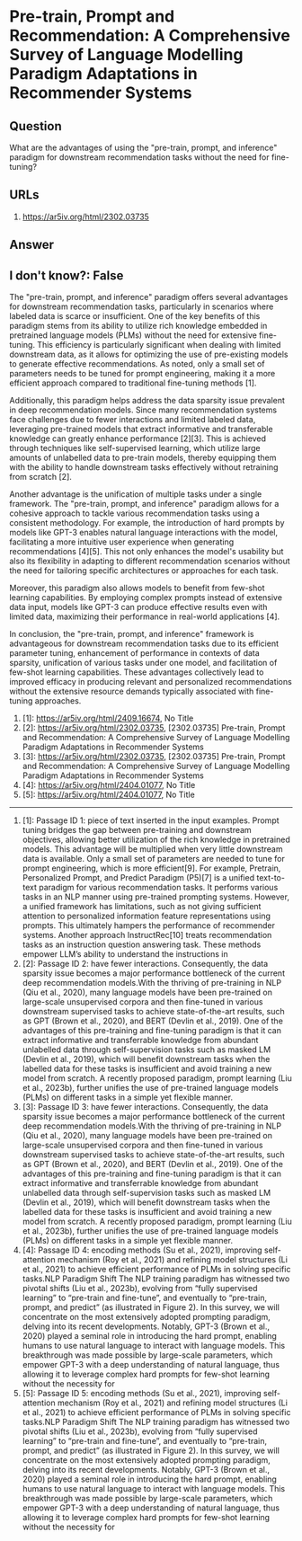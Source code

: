 # Pre-train, Prompt and Recommendation: A Comprehensive Survey of Language Modelling Paradigm Adaptations in Recommender Systems

## Question

What are the advantages of using the "pre-train, prompt, and inference" paradigm for downstream recommendation tasks without the need for fine-tuning?

## URLs

1. https://ar5iv.org/html/2302.03735

## Answer

## I don't know?: False

The "pre-train, prompt, and inference" paradigm offers several advantages for downstream recommendation tasks, particularly in scenarios where labeled data is scarce or insufficient. One of the key benefits of this paradigm stems from its ability to utilize rich knowledge embedded in pretrained language models (PLMs) without the need for extensive fine-tuning. This efficiency is particularly significant when dealing with limited downstream data, as it allows for optimizing the use of pre-existing models to generate effective recommendations. As noted, only a small set of parameters needs to be tuned for prompt engineering, making it a more efficient approach compared to traditional fine-tuning methods [1].

Additionally, this paradigm helps address the data sparsity issue prevalent in deep recommendation models. Since many recommendation systems face challenges due to fewer interactions and limited labeled data, leveraging pre-trained models that extract informative and transferable knowledge can greatly enhance performance [2][3]. This is achieved through techniques like self-supervised learning, which utilize large amounts of unlabelled data to pre-train models, thereby equipping them with the ability to handle downstream tasks effectively without retraining from scratch [2].

Another advantage is the unification of multiple tasks under a single framework. The "pre-train, prompt, and inference" paradigm allows for a cohesive approach to tackle various recommendation tasks using a consistent methodology. For example, the introduction of hard prompts by models like GPT-3 enables natural language interactions with the model, facilitating a more intuitive user experience when generating recommendations [4][5]. This not only enhances the model's usability but also its flexibility in adapting to different recommendation scenarios without the need for tailoring specific architectures or approaches for each task.

Moreover, this paradigm also allows models to benefit from few-shot learning capabilities. By employing complex prompts instead of extensive data input, models like GPT-3 can produce effective results even with limited data, maximizing their performance in real-world applications [4]. 

In conclusion, the "pre-train, prompt, and inference" framework is advantageous for downstream recommendation tasks due to its efficient parameter tuning, enhancement of performance in contexts of data sparsity, unification of various tasks under one model, and facilitation of few-shot learning capabilities. These advantages collectively lead to improved efficacy in producing relevant and personalized recommendations without the extensive resource demands typically associated with fine-tuning approaches.

1. [1]:  https://ar5iv.org/html/2409.16674, No Title
2. [2]:  https://ar5iv.org/html/2302.03735, [2302.03735] Pre-train, Prompt and Recommendation: A Comprehensive Survey of Language Modelling Paradigm Adaptations in Recommender Systems
3. [3]:  https://ar5iv.org/html/2302.03735, [2302.03735] Pre-train, Prompt and Recommendation: A Comprehensive Survey of Language Modelling Paradigm Adaptations in Recommender Systems
4. [4]:  https://ar5iv.org/html/2404.01077, No Title
5. [5]:  https://ar5iv.org/html/2404.01077, No Title
---
1. [1]:  Passage ID 1: piece of text inserted in the input examples. Prompt tuning bridges the gap between pre-training and downstream objectives, allowing better utilization of the rich knowledge in pretrained models. This advantage will be multiplied when very little downstream data is available. Only a small set of parameters are needed to tune for prompt engineering, which is more efficient[9]. For example, Pretrain, Personalized Prompt, and Predict Paradigm (P5)[7] is a unified text-to-text paradigm for various recommendation tasks. It performs various tasks in an NLP manner using pre-trained prompting systems. However, a unified framework has limitations, such as not giving sufficient attention to personalized information feature representations using prompts. This ultimately hampers the performance of recommender systems. Another approach InstructRec[10] treats recommendation tasks as an instruction question answering task. These methods empower LLM’s ability to understand the instructions in
2. [2]:  Passage ID 2: have fewer interactions. Consequently, the data sparsity issue becomes a major performance bottleneck of the current deep recommendation models.With the thriving of pre-training in NLP (Qiu et al., 2020), many language models have been pre-trained on large-scale unsupervised corpora and then fine-tuned in various downstream supervised tasks to achieve state-of-the-art results, such as GPT (Brown et al., 2020), and BERT (Devlin et al., 2019). One of the advantages of this pre-training and fine-tuning paradigm is that it can extract informative and transferrable knowledge from abundant unlabelled data through self-supervision tasks such as masked LM (Devlin et al., 2019), which will benefit downstream tasks when the labelled data for these tasks is insufficient and avoid training a new model from scratch. A recently proposed paradigm, prompt learning (Liu et al., 2023b), further unifies the use of pre-trained language models (PLMs) on different tasks in a simple yet flexible manner.
3. [3]:  Passage ID 3: have fewer interactions. Consequently, the data sparsity issue becomes a major performance bottleneck of the current deep recommendation models.With the thriving of pre-training in NLP (Qiu et al., 2020), many language models have been pre-trained on large-scale unsupervised corpora and then fine-tuned in various downstream supervised tasks to achieve state-of-the-art results, such as GPT (Brown et al., 2020), and BERT (Devlin et al., 2019). One of the advantages of this pre-training and fine-tuning paradigm is that it can extract informative and transferrable knowledge from abundant unlabelled data through self-supervision tasks such as masked LM (Devlin et al., 2019), which will benefit downstream tasks when the labelled data for these tasks is insufficient and avoid training a new model from scratch. A recently proposed paradigm, prompt learning (Liu et al., 2023b), further unifies the use of pre-trained language models (PLMs) on different tasks in a simple yet flexible manner.
4. [4]:  Passage ID 4: encoding methods (Su et al., 2021), improving self-attention mechanism (Roy et al., 2021) and refining model structures (Li et al., 2021) to achieve efficient performance of PLMs in solving specific tasks.NLP Paradigm Shift The NLP training paradigm has witnessed two pivotal shifts (Liu et al., 2023b), evolving from “fully supervised learning” to “pre-train and fine-tune”, and eventually to “pre-train, prompt, and predict” (as illustrated in Figure 2). In this survey, we will concentrate on the most extensively adopted prompting paradigm, delving into its recent developments. Notably, GPT-3 (Brown et al., 2020) played a seminal role in introducing the hard prompt, enabling humans to use natural language to interact with language models. This breakthrough was made possible by large-scale parameters, which empower GPT-3 with a deep understanding of natural language, thus allowing it to leverage complex hard prompts for few-shot learning without the necessity for
5. [5]:  Passage ID 5: encoding methods (Su et al., 2021), improving self-attention mechanism (Roy et al., 2021) and refining model structures (Li et al., 2021) to achieve efficient performance of PLMs in solving specific tasks.NLP Paradigm Shift The NLP training paradigm has witnessed two pivotal shifts (Liu et al., 2023b), evolving from “fully supervised learning” to “pre-train and fine-tune”, and eventually to “pre-train, prompt, and predict” (as illustrated in Figure 2). In this survey, we will concentrate on the most extensively adopted prompting paradigm, delving into its recent developments. Notably, GPT-3 (Brown et al., 2020) played a seminal role in introducing the hard prompt, enabling humans to use natural language to interact with language models. This breakthrough was made possible by large-scale parameters, which empower GPT-3 with a deep understanding of natural language, thus allowing it to leverage complex hard prompts for few-shot learning without the necessity for